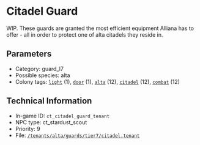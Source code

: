 # Citadel Guard

WIP. These guards are granted the most efficient equipment Alliana has to offer - all in order to protect one of alta citadels they reside in.

## Parameters

- Category: guard_l7
- Possible species: alta
- Colony tags: [`light`](https://ceterai.github.io/MyEnternia/Wiki/Tags/Light) (1), [`door`](https://ceterai.github.io/MyEnternia/Wiki/Tags/Door) (1), [`alta`](https://ceterai.github.io/MyEnternia/Wiki/Tags/Alta) (12), [`citadel`](https://ceterai.github.io/MyEnternia/Wiki/Tags/Citadel) (12), [`combat`](https://ceterai.github.io/MyEnternia/Wiki/Tags/Combat) (12)

## Technical Information

- In-game ID: `ct_citadel_guard_tenant`
- NPC type: ct_stardust_scout
- Priority: 9
- File: [`/tenants/alta/guards/tier7/citadel.tenant`](https://github.com/Ceterai/Enternia/blob/main/tenants/alta/guards/tier7/citadel.tenant)
